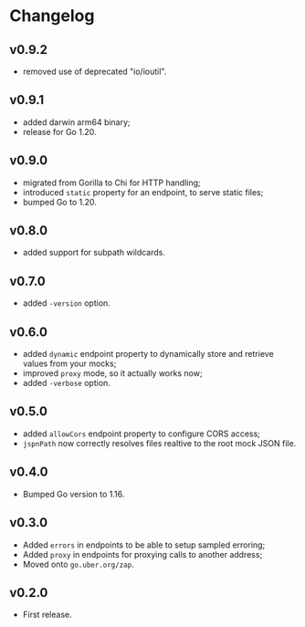 # Changelog

## v0.9.2

- removed use of deprecated "io/ioutil".

## v0.9.1

- added darwin arm64 binary;
- release for Go 1.20.

## v0.9.0

- migrated from Gorilla to Chi for HTTP handling;
- introduced `static` property for an endpoint, to serve static files;
- bumped Go to 1.20.

## v0.8.0

- added support for subpath wildcards.

## v0.7.0

- added `-version` option.

## v0.6.0

- added `dynamic` endpoint property to dynamically store and retrieve values from your mocks;
- improved `proxy` mode, so it actually works now;
- added `-verbose` option.

## v0.5.0

- added `allowCors` endpoint property to configure CORS access;
- `jspnPath` now correctly resolves files realtive to the root mock JSON file.

## v0.4.0

- Bumped Go version to 1.16.

## v0.3.0

 - Added `errors` in endpoints to be able to setup sampled erroring;
 - Added `proxy` in endpoints for proxying calls to another address;
 - Moved onto `go.uber.org/zap`.

## v0.2.0

 - First release.